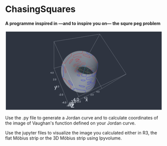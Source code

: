 # ChasingSquares

<h4>A programme inspired in <span>&#8212;</span>and to inspire you on<span>&#8212;</span> the squre peg problem</h4>

<p align="center">
	<img src="https://github.com/cristina-vs/ChasingSquares/blob/main/moviewfl233.png" height="250">
 </p>

<p>Use the .py file to generate a Jordan curve and to calculate coordinates of the image of Vaughan's function defined on your Jordan curve.</p>

<p>Use the jupyter files to visualize the image you calculated either in R3, the flat Möbius strip or the 3D Möbius strip using Ipyvolume.</p>
